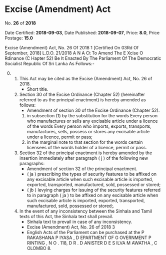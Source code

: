 # Excise (Amendment) Act

No. **26** of **2018**

Date Certified: **2018-09-03**, Date Published: **2018-09-07**, Price: **8.0**, Price Postage: **15.0**

Excise  (Amendment) Act, No. 26 Of 2018 1
[Certified On 03Rd Of September, 2018]
L.D.O. 21/2018
A N  A Ct   To   Amend   The  E Xcise  O Rdinance  (C Hapter  52)
Be   It Enacted By The Parliament Of The Democratic Socialist Republic Of Sri Lanka As Follows:-

0. 
    1. This Act may be cited as the  Excise (Amendment) Act, No. 26 of 2018.
        - Short  title.
    2. Section 30 of the Excise Ordinance (Chapter 52) (hereinafter referred to as the principal enactment) is hereby amended as follows:
        - Amendment of section 30 of the Excise Ordinance (Chapter 52).
        1. in subsection (1) by the substitution for the words Every person who manufactures or sells any excisable article under a licence of the words Every person who imports, exports, transports, manufactures, sells, possess or stores any excisable article under a licence, permit or pass;
        2. in the marginal note to that section for the words certain licensees of the words holder of a licence, permit or pass.
    3. Section 32 of the principal enactment is hereby amended by the insertion immediately after paragraph ( j ) of the following new paragraphs:
        - Amendment of section 32 of the principal enactment.
        - ( ja ) prescribing the types of security features to be affixed on any excisable article when such excisable article is imported, exported, transported, manufactured, sold, possessed or stored;
        - ( jb ) levying charges for  issuing of the security features referred to in paragraph ( ja ) to be affixed on any excisable article when such excisable article is imported, exported, transported, manufactured, sold, possessed or stored;.
    4. In the event of any inconsistency between the Sinhala and Tamil texts of this Act, the Sinhala text shall prevail.
        - Sinhala text to prevail in case of any inconsistency.
        - Excise  (Amendment) Act, No. 26 of 2018 3
        - English Acts of the Parliament can be purchased at the P RAKASHANA  P IYASA , D EPARTMENT   OF G OVERNMENT  P RINTING , N O . 118, D R . D ANISTER  D E  S ILVA  M AWATHA , C OLOMBO  8.